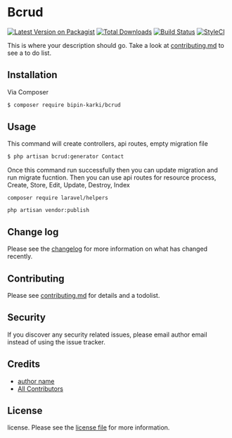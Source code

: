 # Bcrud

[![Latest Version on Packagist][ico-version]][link-packagist]
[![Total Downloads][ico-downloads]][link-downloads]
[![Build Status][ico-travis]][link-travis]
[![StyleCI][ico-styleci]][link-styleci]

This is where your description should go. Take a look at [contributing.md](contributing.md) to see a to do list.

## Installation

Via Composer

``` bash
$ composer require bipin-karki/bcrud
```

## Usage
This command will create controllers, api routes, empty migration file
``` bash
$ php artisan bcrud:generator Contact
```
Once this command run successfully then you can update migration and run migrate fucntion. Then you can use api routes for resource process, Create, Store, Edit, Update, Destroy, Index


``` If Helpers were not installed
composer require laravel/helpers
```
``` Publish bcrud.stubs
php artisan vendor:publish
```
## Change log

Please see the [changelog](changelog.md) for more information on what has changed recently.



## Contributing

Please see [contributing.md](contributing.md) for details and a todolist.

## Security

If you discover any security related issues, please email author email instead of using the issue tracker.

## Credits

- [author name][link-author]
- [All Contributors][link-contributors]

## License

license. Please see the [license file](license.md) for more information.

[ico-version]: https://img.shields.io/packagist/v/bipin/bcrud.svg?style=flat-square
[ico-downloads]: https://img.shields.io/packagist/dt/bipin/bcrud.svg?style=flat-square
[ico-travis]: https://img.shields.io/travis/bipin/bcrud/master.svg?style=flat-square
[ico-styleci]: https://styleci.io/repos/12345678/shield

[link-packagist]: https://packagist.org/packages/bipin/bcrud
[link-downloads]: https://packagist.org/packages/bipin/bcrud
[link-travis]: https://travis-ci.org/bipin/bcrud
[link-styleci]: https://styleci.io/repos/12345678
[link-author]: https://github.com/bipin
[link-contributors]: ../../contributors
